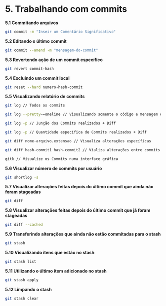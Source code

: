 # 5. Trabalhando com commits

**5.1 Commitando arquivos**
```bash
git commit -m "Inseir um Comentário Significativo"
```
**5.2 Editando o último commit**
```bash
git commit --amend -m "mensagem-do-commit"
```
**5.3 Revertendo ação de um commit específico**
```bash
git revert commit-hash
```
**5.4 Excluindo um commit local**
```bash
git reset --hard numero-hash-commit
```
**5.5 Visualizando relatório de commits**
```bash
git log // Todos os commits

git log --pretty==oneline // Visualizando somente o código e mensagem de cada commit

git log -p // Junção dos Commits realizados + Diff

git log -p // Quantidade específica de Commits realizados + Diff

git diff nome-arquivo.extensao // Visualiza alterações específicas

git diff hash-commit1 hash-commit2 // Vializa alterações entre commits

gitk // Visualize os Commits numa interface gráfica
```
**5.6 Visualizar número de commits por usuário**
```bash
git shortlog -s
```
**5.7 Visualizar alterações feitas depois do último commit que ainda não foram stageadas**
```bash
git diff
```
**5.8 Visualizar alterações feitas depois do último commit que já foram stageadas**
```bash
git diff --cached
```
**5.9 Transferindo alterações que ainda não estão commitadas para o stash**
```bash
git stash
```
**5.10 Visualizando itens que estão no stash**
```bash
git stash list
```
**5.11 Utilizando o último item adicionado no stash**
```bash
git stash apply
```
**5.12 Limpando o stash**
```bash
git stash clear
```
